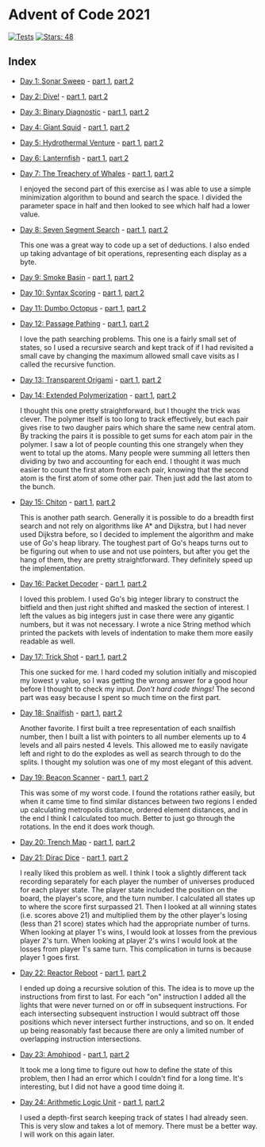 # Advent of Code 2021

[![Tests](https://github.com/devries/advent_of_code_2021/actions/workflows/main.yml/badge.svg)](https://github.com/devries/advent_of_code_2021/actions/workflows/main.yml)
[![Stars: 48](https://img.shields.io/badge/⭐_Stars-48-yellow)](https://adventofcode.com/2021)

## Index

- [Day 1: Sonar Sweep](https://adventofcode.com/2021/day/1) - [part 1](day01_p1/main.go), [part 2](day01_p2/main.go)
- [Day 2: Dive!](https://adventofcode.com/2021/day/2) - [part 1](day02_p1/main.go), [part 2](day02_p2/main.go)
- [Day 3: Binary Diagnostic](https://adventofcode.com/2021/day/3) - [part 1](day03_p1/main.go), [part 2](day03_p2/main.go)
- [Day 4: Giant Squid](https://adventofcode.com/2021/day/4) - [part 1](day04_p1/main.go), [part 2](day04_p2/main.go)
- [Day 5: Hydrothermal Venture](https://adventofcode.com/2021/day/5) - [part 1](day05_p1/main.go), [part 2](day05_p2/main.go)
- [Day 6: Lanternfish](https://adventofcode.com/2021/day/6) - [part 1](day06_p1/main.go), [part 2](day06_p2/main.go)
- [Day 7: The Treachery of Whales](https://adventofcode.com/2021/day/7) - [part 1](day07_p1/main.go), [part 2](day07_p2/main.go)

  I enjoyed the second part of this exercise as I was able to use a simple
  minimization algorithm to bound and search the space. I divided the parameter
  space in half and then looked to see which half had a lower value.

- [Day 8: Seven Segment Search](https://adventofcode.com/2021/day/8) - [part 1](day08_p1/main.go), [part 2](day08_p2/main.go)

  This one was a great way to code up a set of deductions. I also ended up
  taking advantage of bit operations, representing each display as a byte.

- [Day 9: Smoke Basin](https://adventofcode.com/2021/day/9) - [part 1](day09_p1/main.go), [part 2](day09_p2/main.go)
- [Day 10: Syntax Scoring](https://adventofcode.com/2021/day/10) - [part 1](day10_p1/main.go), [part 2](day10_p2/main.go)
- [Day 11: Dumbo Octopus](https://adventofcode.com/2021/day/11) - [part 1](day11_p1/main.go), [part 2](day11_p2/main.go)
- [Day 12: Passage Pathing](https://adventofcode.com/2021/day/12) - [part 1](day12_p1/main.go), [part 2](day12_p2/main.go)

  I love the path searching problems. This one is a fairly small set of states,
  so I used a recursive search and kept track of if I had revisited a small
  cave by changing the maximum allowed small cave visits as I called the 
  recursive function.

- [Day 13: Transparent Origami](https://adventofcode.com/2021/day/13) - [part 1](day13_p1/main.go), [part 2](day13_p2/main.go)
- [Day 14: Extended Polymerization](https://adventofcode.com/2021/day/14) - [part 1](day14_p1/main.go), [part 2](day14_p2/main.go)

  I thought this one pretty straightforward, but I thought the trick was clever.
  The polymer itself is too long to track effectively, but each pair gives rise
  to two daugher pairs which share the same new central atom. By tracking the
  pairs it is possible to get sums for each atom pair in the polymer. I saw a
  lot of people counting this one strangely when they went to total up the
  atoms. Many people were summing all letters then dividing by two and accounting
  for each end. I thought it was much easier to count the first atom from each
  pair, knowing that the second atom is the first atom of some other pair. Then
  just add the last atom to the bunch.

- [Day 15: Chiton](https://adventofcode.com/2021/day/15) - [part 1](day15_p1/main.go), [part 2](day15_p2/main.go)

  This is another path search. Generally it is possible to do a breadth first
  search and not rely on algorithms like A* and Dijkstra, but I had never used
  Dijkstra before, so I decided to implement the algorithm and make use of Go's
  heap library. The toughest part of Go's heaps turns out to be figuring out
  when to use and not use pointers, but after you get the hang of them, they are
  pretty straightforward. They definitely speed up the implementation.

- [Day 16: Packet Decoder](https://adventofcode.com/2021/day/16) - [part 1](day16_p1/main.go), [part 2](day16_p2/main.go)

  I loved this problem. I used Go's big integer library to construct the bitfield
  and then just right shifted and masked the section of interest. I left the
  values as big integers just in case there were any gigantic numbers, but it
  was not necessary. I wrote a nice String method which printed the packets
  with levels of indentation to make them more easily readable as well.

- [Day 17: Trick Shot](https://adventofcode.com/2021/day/17) - [part 1](day17_p1/main.go), [part 2](day17_p2/main.go)

  This one sucked for me. I hard coded my solution initially and miscopied my
  lowest y value, so I was getting the wrong answer for a good hour before I
  thought to check my input. *Don't hard code things!* The second part was
  easy because I spent so much time on the first part.

- [Day 18: Snailfish](https://adventofcode.com/2021/day/18) - [part 1](day18_p1/main.go), [part 2](day18_p2/main.go)

  Another favorite. I first built a tree representation of each snailfish
  number, then I built a list with pointers to all number elements up to 4 levels
  and all pairs nested 4 levels. This allowed me to easily navigate left and right
  to do the explodes as well as search through to do the splits.
  I thought my solution was one of my most elegant of this advent.

- [Day 19: Beacon Scanner](https://adventofcode.com/2021/day/19) - [part 1](day19_p1/main.go), [part 2](day19_p2/main.go)

  This was some of my worst code. I found the rotations rather easily, but when
  it came time to find similar distances between two regions I ended up
  calculating metropolis distance, ordered element distances, and in the end I
  think I calculated too much. Better to just go through the rotations. In the
  end it does work though.

- [Day 20: Trench Map](https://adventofcode.com/2021/day/20) - [part 1](day20_p1/main.go), [part 2](day20_p2/main.go)
- [Day 21: Dirac Dice](https://adventofcode.com/2021/day/21) - [part 1](day21_p1/main.go), [part 2](day21_p2/main.go)

  I really liked this problem as well. I think I took a slightly different tack
  recording separately for each player the number of universes produced for
  each player state. The player state included the position on the board, the
  player's score, and the turn number. I calculated all states up to where the
  score first surpassed 21. Then I looked at all winning states (i.e. scores
  above 21) and multiplied them by the other player's losing (less than 21 score)
  states which had the appropriate number of turns. When looking at player 1's
  wins, I would look at losses from the previous player 2's turn. When looking
  at player 2's wins I would look at the losses from player 1's same turn. This
  complication in turns is because player 1 goes first.

- [Day 22: Reactor Reboot](https://adventofcode.com/2021/day/22) - [part 1](day22_p1/main.go), [part 2](day22_p2/main.go)

  I ended up doing a recursive solution of this. The idea is to move up the
  instructions from first to last. For each "on" instruction I added all the
  lights that were never turned on or off in subsequent instructions. For each
  intersecting subsequent instruction I would subtract off those positions
  which never intersect further instructions, and so on. It ended up being
  reasonably fast because there are only a limited number of overlapping
  instruction intersections.

- [Day 23: Amphipod](https://adventofcode.com/2021/day/23) - [part 1](day23_p1/main.go), [part 2](day23_p2/main.go)

  It took me a long time to figure out how to define the state of this problem,
  then I had an error which I couldn't find for a long time. It's interesting,
  but I did not have a good time doing it.

- [Day 24: Arithmetic Logic Unit](https://adventofcode.com/2021/day/24) - [part 1](day24_p1_slow/main.go), [part 2](day24_p2_slow/main.go)

  I used a depth-first search keeping track of states I had already seen. This
  is very slow and takes a lot of memory. There must be a better way. I will
  work on this again later.
